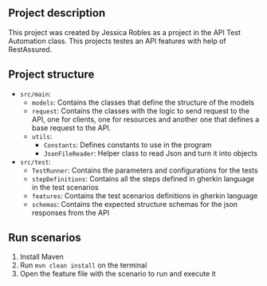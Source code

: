 ## Project description
This project was created by Jessica Robles as a project in the API Test Automation class. This projects testes an API features with help of RestAssured.

## Project structure
* `src/main`:
  * `models`: Contains the classes that define the structure of the models
  * `request`: Contains the classes with the logic to send request to the API, one for clients, one for resources and another one that defines a base request to the API.
  * `utils`:
    * `Constants`: Defines constants to use in the program
    * `JsonFileReader`: Helper class to read Json and turn it into objects
* `src/test`:
  * `TestRunner`: Contains the parameters and configurations for the tests
  * `stepDefinitions`: Contains all the steps defined in gherkin language in the test scenarios
  * `features`: Contains the test scenarios definitions in gherkin language
  * `schemas`: Contains the expected structure schemas for the json responses from the API
 
## Run scenarios
1. Install Maven
2. Run `mvn clean install` on the terminal
3. Open the feature file with the scenario to run and execute it
